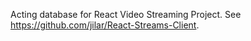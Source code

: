 Acting database for React Video Streaming Project. See https://github.com/jilar/React-Streams-Client.
